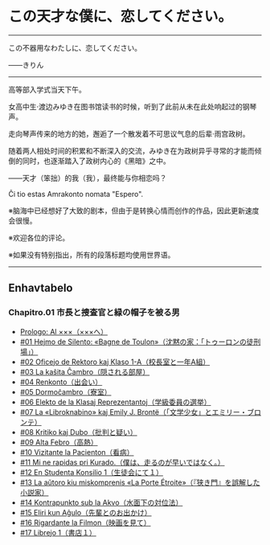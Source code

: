 # この天才な僕に、恋してください。

***

この不器用なわたしに、恋してください。

——きりん

***

高等部入学式当天下午。

女高中生·渡边みゆき在图书馆读书的时候，听到了此前从未在此处响起过的钢琴声。

走向琴声传来的地方的她，邂逅了一个散发着不可思议气息的后辈·雨宫政树。

随着两人相处时间的积累和不断深入的交流，みゆき在为政树异乎寻常的才能而倾倒的同时，也逐渐踏入了政树内心的《黑暗》之中。

——天才（笨拙）的我（我），最终能与你相恋吗？

Ĉi tio estas Amrakonto nomata "Espero".

※脑海中已经想好了大致的剧本，但由于是转换心情而创作的作品，因此更新速度会很慢。

※欢迎各位的评论。

※如果没有特别指出，所有的段落标题均使用世界语。

***

## Enhavtabelo

### Chapitro.01 市長と捜査官と緑の帽子を被る男

* [Prologo: Al ×××（×××へ）](vol1/00-prologue.md)
* [#01 Hejmo de Silento: «Bagne de Toulon»（沈黙の家：「トゥーロンの徒刑場」）](vol1/01-01.md)
* [#02 Oficejo de Rektoro kaj Klaso 1-A（校長室と一年A組）](vol1/01-02.md)
* [#03 La kaŝita Ĉambro（隠される部屋）](vol1/01-03.md)
* [#04 Renkonto（出会い）](vol1/01-04.md)
* [#05 Dormoĉambro（寮室）](vol1/01-05.md)
* [#06 Elekto de la Klasaj Reprezentantoj（学級委員の選挙）](vol1/01-06.md)
* [#07 La «Libroknabino» kaj Emily J. Brontë（「文学少女」とエミリー・ブロンテ）](vol1/01-07.md)
* [#08 Kritiko kaj Dubo（批判と疑い）](vol1/01-08.md)
* [#09 Alta Febro（高熱）](vol1/01-09.md)
* [#10 Vizitante la Pacienton（看病）](vol1/01-10.md)
* [#11 Mi ne rapidas pri Kurado.（僕は、走るのが早いではなく。）](vol1/01-11.md)
* [#12 En Studenta Konsilio 1（生徒会にて１）](vol1/01-12.md)
* [#13 La aŭtoro kiu miskomprenis «La Porte Étroite»（『狭き門』を誤解した小説家）](vol1/01-13.md)
* [#14 Kontrapunkto sub la Akvo（水面下の対位法）](vol1/01-14.md)
* [#15 Eliri kun Aĝulo（先輩とのお出かけ）](vol1/01-15.md)
* [#16 Rigardante la Filmon（映画を見て）](vol1/01-16.md)
* [#17 Librejo 1（書店１）](vol1/01-17.md)
